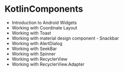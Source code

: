 # KotlinComponents

- Introduction to Android Widgets
- Working with Coordinate Layout
- Working with Toast
- Working with material design component - Snackbar
- Working with AlertDialog
- Working with SeekBar
- Working with Spinner
- Working with RecyclerView
- Working with RecyclerView.Adapter

